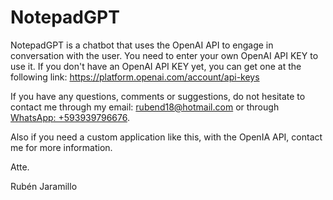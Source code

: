 # NotepadGPT
NotepadGPT is a chatbot that uses the OpenAI API to engage in conversation with the user. You need to enter your own OpenAI API KEY to use it. If you don't have an OpenAI API KEY yet, you can get one at the following link: https://platform.openai.com/account/api-keys
 
If you have any questions, comments or suggestions, do not hesitate to contact me through my email: rubend18@hotmail.com or through [WhatsApp: +593939796676](wa.me/593939796676).

Also if you need a custom application like this, with the OpenIA API, contact me for more information.

Atte.

Rubén Jaramillo
